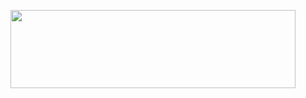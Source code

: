 <p align="center">
  <img width="456" height="125" src="https://user-images.githubusercontent.com/55958768/144159379-b69ba95d-f2bb-4aae-b412-13a42911b0d9.png?raw=true">
</p>
